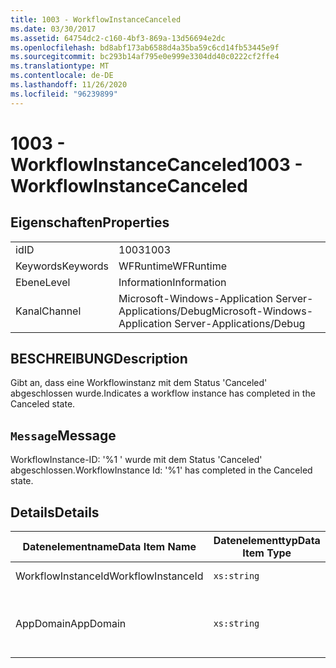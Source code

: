 ```yaml
---
title: 1003 - WorkflowInstanceCanceled
ms.date: 03/30/2017
ms.assetid: 64754dc2-c160-4bf3-869a-13d56694e2dc
ms.openlocfilehash: bd8abf173ab6588d4a35ba59c6cd14fb53445e9f
ms.sourcegitcommit: bc293b14af795e0e999e3304dd40c0222cf2ffe4
ms.translationtype: MT
ms.contentlocale: de-DE
ms.lasthandoff: 11/26/2020
ms.locfileid: "96239899"
---
```

# <a name="1003---workflowinstancecanceled"></a><span data-ttu-id="b816a-102">1003 - WorkflowInstanceCanceled</span><span class="sxs-lookup"><span data-stu-id="b816a-102">1003 - WorkflowInstanceCanceled</span></span>

## <a name="properties"></a><span data-ttu-id="b816a-103">Eigenschaften</span><span class="sxs-lookup"><span data-stu-id="b816a-103">Properties</span></span>  
  
|||  
|-|-|  
|<span data-ttu-id="b816a-104">id</span><span class="sxs-lookup"><span data-stu-id="b816a-104">ID</span></span>|<span data-ttu-id="b816a-105">1003</span><span class="sxs-lookup"><span data-stu-id="b816a-105">1003</span></span>|  
|<span data-ttu-id="b816a-106">Keywords</span><span class="sxs-lookup"><span data-stu-id="b816a-106">Keywords</span></span>|<span data-ttu-id="b816a-107">WFRuntime</span><span class="sxs-lookup"><span data-stu-id="b816a-107">WFRuntime</span></span>|  
|<span data-ttu-id="b816a-108">Ebene</span><span class="sxs-lookup"><span data-stu-id="b816a-108">Level</span></span>|<span data-ttu-id="b816a-109">Information</span><span class="sxs-lookup"><span data-stu-id="b816a-109">Information</span></span>|  
|<span data-ttu-id="b816a-110">Kanal</span><span class="sxs-lookup"><span data-stu-id="b816a-110">Channel</span></span>|<span data-ttu-id="b816a-111">Microsoft-Windows-Application Server-Applications/Debug</span><span class="sxs-lookup"><span data-stu-id="b816a-111">Microsoft-Windows-Application Server-Applications/Debug</span></span>|  
  
## <a name="description"></a><span data-ttu-id="b816a-112">BESCHREIBUNG</span><span class="sxs-lookup"><span data-stu-id="b816a-112">Description</span></span>  

 <span data-ttu-id="b816a-113">Gibt an, dass eine Workflowinstanz mit dem Status 'Canceled' abgeschlossen wurde.</span><span class="sxs-lookup"><span data-stu-id="b816a-113">Indicates a workflow instance has completed in the Canceled state.</span></span>  
  
## <a name="message"></a><span data-ttu-id="b816a-114">`Message`</span><span class="sxs-lookup"><span data-stu-id="b816a-114">Message</span></span>  

 <span data-ttu-id="b816a-115">WorkflowInstance-ID: '%1 ' wurde mit dem Status 'Canceled' abgeschlossen.</span><span class="sxs-lookup"><span data-stu-id="b816a-115">WorkflowInstance Id: '%1' has completed in the Canceled state.</span></span>  
  
## <a name="details"></a><span data-ttu-id="b816a-116">Details</span><span class="sxs-lookup"><span data-stu-id="b816a-116">Details</span></span>  
  
|<span data-ttu-id="b816a-117">Datenelementname</span><span class="sxs-lookup"><span data-stu-id="b816a-117">Data Item Name</span></span>|<span data-ttu-id="b816a-118">Datenelementtyp</span><span class="sxs-lookup"><span data-stu-id="b816a-118">Data Item Type</span></span>|<span data-ttu-id="b816a-119">BESCHREIBUNG</span><span class="sxs-lookup"><span data-stu-id="b816a-119">Description</span></span>|  
|--------------------|--------------------|-----------------|  
|<span data-ttu-id="b816a-120">WorkflowInstanceId</span><span class="sxs-lookup"><span data-stu-id="b816a-120">WorkflowInstanceId</span></span>|`xs:string`|<span data-ttu-id="b816a-121">Die Instanz-ID für den Workflow.</span><span class="sxs-lookup"><span data-stu-id="b816a-121">The instance id for the workflow</span></span>|  
|<span data-ttu-id="b816a-122">AppDomain</span><span class="sxs-lookup"><span data-stu-id="b816a-122">AppDomain</span></span>|`xs:string`|<span data-ttu-id="b816a-123">Die von AppDomain.CurrentDomain.FriendlyName zurückgegebene Zeichenfolge.</span><span class="sxs-lookup"><span data-stu-id="b816a-123">The string returned by AppDomain.CurrentDomain.FriendlyName.</span></span>|
